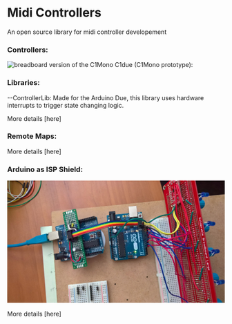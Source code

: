 # Midi Controllers
An open source library for midi controller developement

### Controllers:

![breadboard version of the C1Mono](https://github.com/JGuzak/MidiControllers/blob/master/Controllers/C1Mono/proto%20C1%20for%20due/C1due%20(2).JPG)
C1due (C1Mono prototype):

### Libraries:

--ControllerLib:
    Made for the Arduino Due, this library uses hardware interrupts to trigger state changing logic.


More details [here]


### Remote Maps:

More details [here]

### Arduino as ISP Shield:

![protoboard shield and ribbon cabble for ISP programming](https://github.com/JGuzak/MidiControllers/blob/master/ShieldArduinoISP/ISPshield.jpg)

More details [here]
